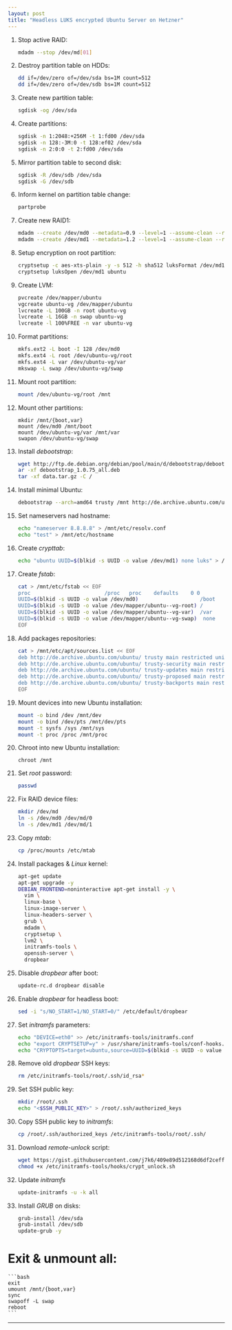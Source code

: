 ```yaml
---
layout: post
title: "Headless LUKS encrypted Ubuntu Server on Hetzner"
---
```


1. Stop active RAID:
   ```bash
   mdadm --stop /dev/md[01]
   ```
2. Destroy partition table on HDDs:
   ```bash
   dd if=/dev/zero of=/dev/sda bs=1M count=512
   dd if=/dev/zero of=/dev/sdb bs=1M count=512
   ```
3. Create new partition table:
   ```bash
   sgdisk -og /dev/sda
   ```
4. Create partitions:
   ```bash
   sgdisk -n 1:2048:+256M -t 1:fd00 /dev/sda
   sgdisk -n 128:-3M:0 -t 128:ef02 /dev/sda
   sgdisk -n 2:0:0 -t 2:fd00 /dev/sda
   ```
5. Mirror partition table to second disk:
   ```bash
   sgdisk -R /dev/sdb /dev/sda
   sgdisk -G /dev/sdb
   ```
6. Inform kernel on partition table change:
   ```bash
   partprobe
   ```
7. Create new RAID1:
   ```bash
   mdadm --create /dev/md0 --metadata=0.9 --level=1 --assume-clean --raid-devices=2 /dev/sd[ab]1
   mdadm --create /dev/md1 --metadata=1.2 --level=1 --assume-clean --raid-devices=2 /dev/sd[ab]2
   ```
8. Setup encryption on root partition:
   ```bash
   cryptsetup -c aes-xts-plain -y -s 512 -h sha512 luksFormat /dev/md1
   cryptsetup luksOpen /dev/md1 ubuntu
   ```
9. Create LVM:
   ```bash
   pvcreate /dev/mapper/ubuntu
   vgcreate ubuntu-vg /dev/mapper/ubuntu
   lvcreate -L 100GB -n root ubuntu-vg
   lvcreate -L 16GB -n swap ubuntu-vg
   lvcreate -l 100%FREE -n var ubuntu-vg
   ```
10. Format partitions:
    ```bash
    mkfs.ext2 -L boot -I 128 /dev/md0
    mkfs.ext4 -L root /dev/ubuntu-vg/root
    mkfs.ext4 -L var /dev/ubuntu-vg/var
    mkswap -L swap /dev/ubuntu-vg/swap
    ```
11. Mount root partition:
    ```bash
    mount /dev/ubuntu-vg/root /mnt
    ```
12. Mount other partitions:
    ```bsah
    mkdir /mnt/{boot,var}
    mount /dev/md0 /mnt/boot
    mount /dev/ubuntu-vg/var /mnt/var
    swapon /dev/ubuntu-vg/swap
    ```
13. Install *debootstrap*:
    ```bash
    wget http://ftp.de.debian.org/debian/pool/main/d/debootstrap/debootstrap_1.0.75_all.deb
    ar -xf debootstrap_1.0.75_all.deb
    tar -xf data.tar.gz -C /
    ```
14. Install minimal Ubuntu:
    ```bash
    debootstrap --arch=amd64 trusty /mnt http://de.archive.ubuntu.com/ubuntu
    ```
15. Set nameservers nad hostname:
    ```bash
    echo "nameserver 8.8.8.8" > /mnt/etc/resolv.conf
    echo "test" > /mnt/etc/hostname
    ```
16. Create *crypttab*:
    ```bash
    echo "ubuntu UUID=$(blkid -s UUID -o value /dev/md1) none luks" > /mnt/etc/crypttab
    ```
17. Create *fstab*:
    ```bash
    cat > /mnt/etc/fstab << EOF
    proc                        /proc   proc    defaults    0 0
    UUID=$(blkid -s UUID -o value /dev/md0)                    /boot   ext2    defaults    0 0
    UUID=$(blkid -s UUID -o value /dev/mapper/ubuntu--vg-root) /       ext4    defaults    0 1
    UUID=$(blkid -s UUID -o value /dev/mapper/ubuntu--vg-var)  /var    ext4    defaults    0 2
    UUID=$(blkid -s UUID -o value /dev/mapper/ubuntu--vg-swap)  none    swap defaults          0 0
    EOF
    ```
18. Add packages repositories:
    ```bash
    cat > /mnt/etc/apt/sources.list << EOF
    deb http://de.archive.ubuntu.com/ubuntu/ trusty main restricted universe multiverse
    deb http://de.archive.ubuntu.com/ubuntu/ trusty-security main restricted universe multiverse
    deb http://de.archive.ubuntu.com/ubuntu/ trusty-updates main restricted universe multiverse
    deb http://de.archive.ubuntu.com/ubuntu/ trusty-proposed main restricted universe multiverse
    deb http://de.archive.ubuntu.com/ubuntu/ trusty-backports main restricted universe multiverse
    EOF
    ```
19. Mount devices into new Ubuntu installation:
    ```bash
    mount -o bind /dev /mnt/dev
    mount -o bind /dev/pts /mnt/dev/pts
    mount -t sysfs /sys /mnt/sys
    mount -t proc /proc /mnt/proc
    ```
20. Chroot into new Ubuntu installation:
    ```bahs
    chroot /mnt
    ```
21. Set *root* password:
    ```bash
    passwd
    ```
22. Fix RAID device files:
    ```bash
    mkdir /dev/md
    ln -s /dev/md0 /dev/md/0
    ln -s /dev/md1 /dev/md/1
    ```
23. Copy *mtab*:
    ```bash
    cp /proc/mounts /etc/mtab
    ```
24. Install packages & *Linux* kernel:
    ```bash
    apt-get update
    apt-get upgrade -y
    DEBIAN_FRONTEND=noninteractive apt-get install -y \
      vim \
      linux-base \
      linux-image-server \
      linux-headers-server \
      grub \
      mdadm \
      cryptsetup \
      lvm2 \
      initramfs-tools \
      openssh-server \
      dropbear
    ```
25. Disable *dropbear* after boot:
    ```bash
    update-rc.d dropbear disable
    ```
26. Enable *dropbear* for headless boot:
    ```bash
    sed -i "s/NO_START=1/NO_START=0/" /etc/default/dropbear
    ```
27. Set *initramfs* parameters:
    ```bash
    echo "DEVICE=eth0" >> /etc/initramfs-tools/initramfs.conf
    echo "export CRYPTSETUP=y" > /usr/share/initramfs-tools/conf-hooks.d/forcecryptsetup
    echo "CRYPTOPTS=target=ubuntu,source=UUID=$(blkid -s UUID -o value /dev/md1),lvm=ubuntu--vg-root" > /etc/initramfs-tools/conf.d/cryptroot
    ```
28. Remove old *dropbear* SSH keys:
    ```bash
    rm /etc/initramfs-tools/root/.ssh/id_rsa*
    ```
29. Set SSH public key:
    ```bash
    mkdir /root/.ssh
    echo "<$SSH_PUBLIC_KEY>" > /root/.ssh/authorized_keys
    ```
30. Copy SSH public key to *initramfs*:
    ```bash
    cp /root/.ssh/authorized_keys /etc/initramfs-tools/root/.ssh/
    ```
31. Download *remote-unlock* script:
    ```bash
    wget https://gist.githubusercontent.com/j7k6/409e89d512168d6df2ceff57102446c3/raw/8c6d9474a122703b9ea8adb3cd4feb05c8cf15cc/crypt_unlock.sh -O /etc/initramfs-tools/hooks/crypt_unlock.sh
    chmod +x /etc/initramfs-tools/hooks/crypt_unlock.sh
    ```
32. Update *initramfs*
    ```bash
    update-initramfs -u -k all
    ```
33. Install *GRUB* on disks:
    ```bash
    grub-install /dev/sda
    grub-install /dev/sdb
    update-grub -y
    ```
# Exit & unmount all:
    ```bash
    exit
    umount /mnt/{boot,var}
    sync
    swapoff -L swap
    reboot
    ```

---

